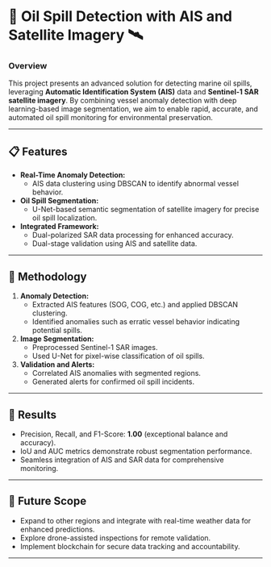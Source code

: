 # 🌊 Oil Spill Detection with AIS and Satellite Imagery 🛰️

### Overview
This project presents an advanced solution for detecting marine oil spills, leveraging **Automatic Identification System (AIS)** data and **Sentinel-1 SAR satellite imagery**. By combining vessel anomaly detection with deep learning-based image segmentation, we aim to enable rapid, accurate, and automated oil spill monitoring for environmental preservation.

---

## 📋 Features
- **Real-Time Anomaly Detection:**
  - AIS data clustering using DBSCAN to identify abnormal vessel behavior.
- **Oil Spill Segmentation:**
  - U-Net-based semantic segmentation of satellite imagery for precise oil spill localization.
- **Integrated Framework:**
  - Dual-polarized SAR data processing for enhanced accuracy.
  - Dual-stage validation using AIS and satellite data.

---

## 🚀 Methodology
1. **Anomaly Detection:**
   - Extracted AIS features (SOG, COG, etc.) and applied DBSCAN clustering.
   - Identified anomalies such as erratic vessel behavior indicating potential spills.
2. **Image Segmentation:**
   - Preprocessed Sentinel-1 SAR images.
   - Used U-Net for pixel-wise classification of oil spills.
3. **Validation and Alerts:**
   - Correlated AIS anomalies with segmented regions.
   - Generated alerts for confirmed oil spill incidents.

---

## 🔬 Results
- Precision, Recall, and F1-Score: **1.00** (exceptional balance and accuracy).
- IoU and AUC metrics demonstrate robust segmentation performance.
- Seamless integration of AIS and SAR data for comprehensive monitoring.

---

## 🌱 Future Scope
- Expand to other regions and integrate with real-time weather data for enhanced predictions.
- Explore drone-assisted inspections for remote validation.
- Implement blockchain for secure data tracking and accountability.

---
